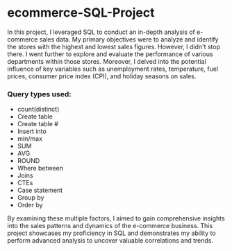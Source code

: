 # ecommerce-SQL-Project
In this project, I leveraged SQL to conduct an in-depth analysis of e-commerce sales data. My primary objectives were to analyze and identify the stores with the highest and lowest sales figures. However, I didn't stop there. I went further to explore and evaluate the performance of various departments within those stores. Moreover, I delved into the potential influence of key variables such as unemployment rates, temperature, fuel prices, consumer price index (CPI), and holiday seasons on sales.



   
 ### Query types used:
- count(distinct)
- Create table
- Create table #
- Insert into
- min/max
- SUM
- AVG
- ROUND
- Where between
- Joins
- CTEs
- Case statement
- Group by
- Order by



By examining these multiple factors, I aimed to gain comprehensive insights into the sales patterns and dynamics of the e-commerce business. This project showcases my proficiency in SQL and demonstrates my ability to perform advanced analysis to uncover valuable correlations and trends.
